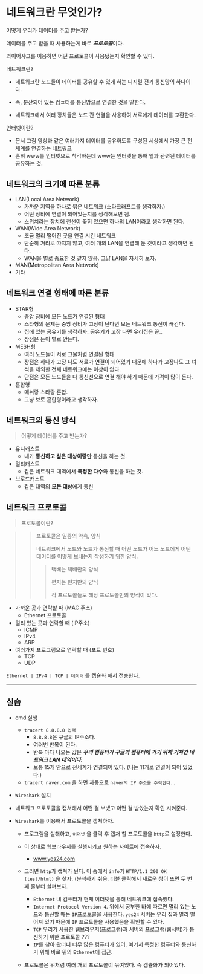 # 네트워크란 무엇인가?

어떻게 우리가 데이터를 주고 받는가?

데이터를 주고 받을 때 사용하는게 바로 ***프로토콜***이다.

와이어샤크를 이용하면 어떤 프로토콜이 사용됐는지 확인할 수 있다.

네트워크란?

- 네트워크란 노드들이 데이터를 공유할 수 있게 하는 디지털 전기 통신망의 하나이다.

- 즉, 분산되어 있는 컴ㅍ터를 통신망으로 연결한 것을 말한다.

- 네트워크에서 여러 장치들은 노드 간 연결을 사용하여 서로에게 데이터를 교환한다.

인터넷이란?

- 문서 그림 영상과 같은 여러가지 데이터를 공유하도록 구성된 세상에서 가장 큰 전세계를 연결하는 네트워크
- 흔히 www를 인터넷으로 착각하는데 www는 인터넷을 통해 웹과 관련된 데이터를 공유하는 것.

## 네트워크의 크기에 따른 분류

- LAN(Local Area Network)
  - 가까운 지역을 하나로 묶은 네트워크 (스타크래프트를 생각하자.)
  - 어떤 장비에 연결이 되어있는지를 생각해보면 됨.
  - 스위치라는 장치에 랜선이 꽂혀 있으면 하나의 LAN이라고 생각하면 된다.
- WAN(Wide Area Network)
  - 조금 멀리 떨어진 곳을 연결 시킨 네트워크
  - 단순히 거리로 따지지 않고, 여러 개의 LAN을 연결해 둔 것이라고 생각하면 된다.
  - WAN을 별로 중요한 것 같지 않음. 그냥 LAN을 자세히 보자.
- MAN(Metropolitan Area Network)
- 기타

## 네트워크 연결 형태에 따른 분류

- STAR형
  - 중앙 장비에 모든 노드가 연결된 형태
  - 스타형의 문제는 중앙 장비가 고장이 난다면 모든 네트워크 통신이 끊긴다.
  - 집에 있는 공유기를 생각하자. 공유기가 고장 나면 우리집은 끝..
  - 장점은 돈이 별로 안든다.
- MESH형
  - 여러 노드들이 서로 그물처럼 연결된 형태
  - 장점은 하나가 고장 나도 서로가 연결이 되어있기 때문에 하나가 고장나도 그 녀석을 제외한 전체 네트워크에는 이상이 없다.
  - 단점은 모든 노드들을 다 통신선으로 연결 해야 하기 때문에 가격이 많이 든다.
- 혼합형
  - 메쉬랑 스타랑 혼합.
  - 그냥 보토 혼합형이라고 생각하자.

## 네트워크의 통신 방식

> 어떻게 데이터를 주고 받는가?

- 유니캐스트
  - 내가 **통신하고  싶은 대상이랑만** 통신을 하는 것.
- 멀티캐스트
  - 같은 네트워크 대역에서 **특정한 다수**와 통신을 하는 것.
- 브로드캐스트
  - 같은 대역의 **모든 대상**에게 통신

## 네트워크 프로토콜

> 프로토콜이란?

> > 프로토콜은 일종의 약속, 양식
> >
> > 네트워크에서 노드와 노드가 통신할 때 어떤 노드가 어느 노드에게 어떤 데이터를 어떻게 보내는지 작성하기 위한 양식.
> >
> > > 택배는 택배만의 양식
> > >
> > > 편지는 편지만의 양식
> > >
> > > 각 프로토콜들도 해당 프로토콜만의 양식이 있다.

- 가까운 곳과 연락할 때 (MAC 주소)
  - Ethernet 프로토콜
- 멀리 있는 곳과 연락할 때 (IP주소)
  - ICMP
  - IPv4
  - ARP
- 여러가지 프로그램으로 연락할 때 (포트 번호)
  - TCP
  - UDP

`Ethernet | IPv4 | TCP | 데이터` 를 캡슐화 해서 전송한다.



-----

## 실습

- cmd 실행
  - `tracert 8.8.8.8 입력`
    - `8.8.8.8`은 구글의 IP주소다.
    - 여러번 반복이 된다.
    -  반복 마다 나오는 값은 ***우리 컴퓨터가 구글의 컴퓨터에 가기 위해 거쳐간 네트워크 LAN 대역이다.***
    - 보통 15개 안으로 전세계가 연결되어 있다. (나는 11개로 연결이 되어 있었다.)
  - `tracert naver.com` 을 하면 자동으로 `naver의 IP 주소를 추적한다..`

- `Wireshark` 설치
  
- 네트워크 프로토콜을 캡쳐해서 어떤 걸 보냈고 어떤 걸 받았는지 확인 시켜준다.
  
- `Wireshark`를 이용해서 프로토콜을 캡쳐하자.

  - 프로그램을 실해하고, `이더넷` 을 클릭 후 캡쳐 할 프로토콜을 `http`로 설정한다.
  - 이 상태로 웹브라우저를 실행시키고 원하는 사이트에 접속하자.
    - www.yes24.com
  - 그러면 `http`가 캡쳐가 된다. 이 중에서 `info`가 `HTTP/1.1 200 OK (test/html)` 을 찾자. (분석하기 쉬움. 더블 클릭해서 새로운 창이 뜨면 두 번째 줄부터 살펴보자.
    - `Ethernet` 내 컴퓨터가 현재 이더넷을 통해 네트워크에 접속했다.
    - `Internet Protocol Version 4`. 위에서 공부한 바에 따르면 멀리 있는 노드와 통신할 때는 `IP`프로토콜을 사용한다. `yes24` 서버는 우리 집과 멀리 떨어져 있기 때문에 `IP` 프로토콜을 사용했음을 확인할 수 있다.
    - `TCP` 우리가 사용한 웹브라우저(프로그램)과 서버의 프로그램(웹서버)가 통신하기 위한 프로토콜 ???
    - `IP`를 찾아 왔더니 너무 많은 컴퓨터가 있어. 여기서 특정한 컴퓨터와 통신하기 위해 바로 위의 `Ethernet`에 접근.

  - 프로토콜은 위처럼 여러 개의 프로토콜이 묶여있다. 즉 캡슐화가 되어있다.
